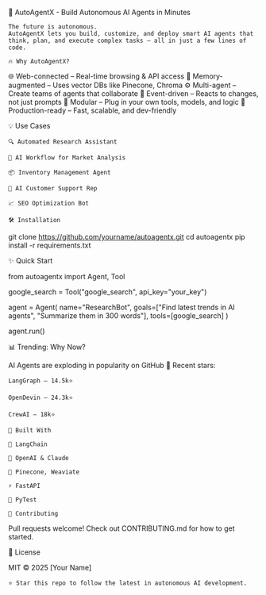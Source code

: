 🤖 AutoAgentX - Build Autonomous AI Agents in Minutes



    The future is autonomous.
    AutoAgentX lets you build, customize, and deploy smart AI agents that think, plan, and execute complex tasks — all in just a few lines of code.

    🔥 Why AutoAgentX?

🌐 Web-connected – Real-time browsing & API access
🧠 Memory-augmented – Uses vector DBs like Pinecone, Chroma
⚙️ Multi-agent – Create teams of agents that collaborate
🔄 Event-driven – Reacts to changes, not just prompts
🧩 Modular – Plug in your own tools, models, and logic
🚀 Production-ready – Fast, scalable, and dev-friendly

💡 Use Cases

    🔍 Automated Research Assistant

    🧾 AI Workflow for Market Analysis

    📦 Inventory Management Agent

    💬 AI Customer Support Rep

    📈 SEO Optimization Bot

    🛠️ Installation

git clone https://github.com/yourname/autoagentx.git
cd autoagentx
pip install -r requirements.txt

✨ Quick Start

from autoagentx import Agent, Tool

google_search = Tool("google_search", api_key="your_key")

agent = Agent(
  name="ResearchBot",
  goals=["Find latest trends in AI agents", "Summarize them in 300 words"],
  tools=[google_search]
)

agent.run()

📊 Trending: Why Now?

AI Agents are exploding in popularity on GitHub 🚀
Recent stars:

    LangGraph – 14.5k⭐

    OpenDevin – 24.3k⭐

    CrewAI – 18k⭐

    🧠 Built With

    🧱 LangChain

    🧠 OpenAI & Claude

    🔗 Pinecone, Weaviate

    ⚡ FastAPI

    🧪 PyTest

    👥 Contributing

Pull requests welcome!
Check out CONTRIBUTING.md for how to get started.

📄 License

MIT © 2025 [Your Name]

    ⭐ Star this repo to follow the latest in autonomous AI development.
